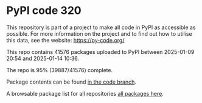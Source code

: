 # PyPI code 320

This repository is part of a project to make all code in PyPI as accessible as possible. For more information 
on the project and to find out how to utilise this data, see the website: https://py-code.org/

This repo contains 41576 packages uploaded to PyPI between 
2025-01-09 20:54 and 2025-01-14 10:36.

The repo is 95% (39887/41576) complete.

Package contents can be found [in the code branch](https://github.com/pypi-data/pypi-mirror-320/tree/code/packages).

A browsable package list for all repositories [all packages here](https://py-code.org/repositories/pypi-mirror-320).


